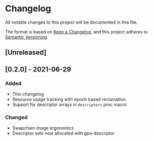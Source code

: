 # Changelog
All notable changes to this project will be documented in this file.

The format is based on [Keep a Changelog](https://keepachangelog.com/en/1.0.0/),
and this project adheres to [Semantic Versioning](https://semver.org/spec/v2.0.0.html).

## [Unreleased]

## [0.2.0] - 2021-06-29

### Added
- This changelog
- Resource usage tracking with epoch based reclamation.
- Support for descriptor arrays in `descriptors` proc macro

### Changed
- Swapchain image ergonomics
- Descriptor sets now allocated with gpu-descriptor
